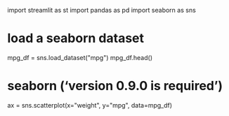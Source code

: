 import streamlit as st
import pandas as pd
import seaborn as sns
# load a seaborn dataset
mpg_df = sns.load_dataset("mpg")
mpg_df.head()
# seaborn (‘version 0.9.0 is required’)
ax = sns.scatterplot(x="weight", y="mpg", data=mpg_df)

